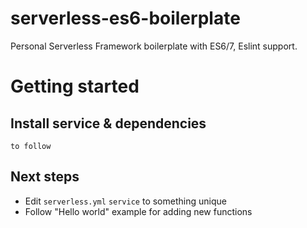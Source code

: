 # serverless-es6-boilerplate

Personal Serverless Framework boilerplate with ES6/7, Eslint support.

# Getting started

## Install service & dependencies

```
to follow
```

## Next steps

* Edit `serverless.yml` `service` to something unique
* Follow "Hello world" example for adding new functions
